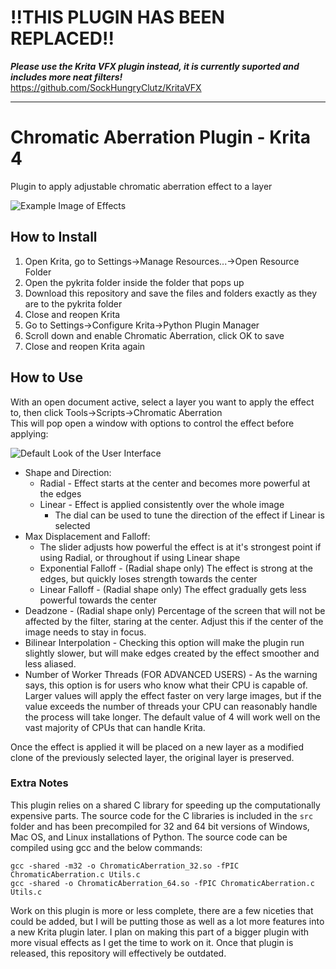 # !!THIS PLUGIN HAS BEEN REPLACED!!

***Please use the Krita VFX plugin instead, it is currently suported and includes more neat filters!***  
https://github.com/SockHungryClutz/KritaVFX

-----

# Chromatic Aberration Plugin - Krita 4

Plugin to apply adjustable chromatic aberration effect to a layer

![Example Image of Effects](https://i.imgur.com/AYb7ViR.png)

## How to Install

 1. Open Krita, go to Settings->Manage Resources...->Open Resource Folder
 2. Open the pykrita folder inside the folder that pops up
 3. Download this repository and save the files and folders exactly as they are to the pykrita folder
 4. Close and reopen Krita
 5. Go to Settings->Configure Krita->Python Plugin Manager
 6. Scroll down and enable Chromatic Aberration, click OK to save
 7. Close and reopen Krita again

## How to Use

With an open document active, select a layer you want to apply the effect to, then click Tools->Scripts->Chromatic Aberration  
This will pop open a window with options to control the effect before applying:

![Default Look of the User Interface](https://i.imgur.com/iyW9Lt2.png)

* Shape and Direction:
  * Radial - Effect starts at the center and becomes more powerful at the edges
  * Linear - Effect is applied consistently over the whole image
    * The dial can be used to tune the direction of the effect if Linear is selected
* Max Displacement and Falloff:
  * The slider adjusts how powerful the effect is at it's strongest point if using Radial, or throughout if using Linear shape
  * Exponential Falloff - (Radial shape only) The effect is strong at the edges, but quickly loses strength towards the center
  * Linear Falloff - (Radial shape only) The effect gradually gets less powerful towards the center
* Deadzone - (Radial shape only) Percentage of the screen that will not be affected by the filter, staring at the center. Adjust this if the center of the image needs to stay in focus.
* Bilinear Interpolation - Checking this option will make the plugin run slightly slower, but will make edges created by the effect smoother and less aliased.
* Number of Worker Threads (FOR ADVANCED USERS) - As the warning says, this option is for users who know what their CPU is capable of. Larger values will apply the effect faster on very large images, but if the value exceeds the number of threads your CPU can reasonably handle the process will take longer. The default value of 4 will work well on the vast majority of CPUs that can handle Krita.

Once the effect is applied it will be placed on a new layer as a modified clone of the previously selected layer, the original layer is preserved.

### Extra Notes

This plugin relies on a shared C library for speeding up the computationally expensive parts. The source code for the C libraries is included in the `src` folder and has been precompiled for 32 and 64 bit versions of Windows, Mac OS, and Linux installations of Python. The source code can be compiled using gcc and the below commands:

```
gcc -shared -m32 -o ChromaticAberration_32.so -fPIC ChromaticAberration.c Utils.c
gcc -shared -o ChromaticAberration_64.so -fPIC ChromaticAberration.c Utils.c
```

Work on this plugin is more or less complete, there are a few niceties that could be added, but I will be putting those as well as a lot more features into a new Krita plugin later. I plan on making this part of a bigger plugin with more visual effects as I get the time to work on it. Once that plugin is released, this repository will effectively be outdated.